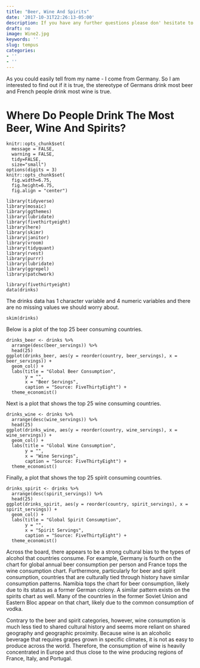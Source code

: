 ```yaml
---
title: "Beer, Wine And Spirits"
date: '2017-10-31T22:26:13-05:00'
description: If you have any further questions please don' hesitate to get in touch.
draft: no
image: Wine2.jpg
keywords: ''
slug: tempus
categories:
- ''
- ''
---
```


As you could easily tell from my name - I come from Germany. So I am interested to find out if it is true, the stereotype of Germans drink most beer and French people drink most wine is true.

# Where Do People Drink The Most Beer, Wine And Spirits?

```{r, setup, echo=FALSE}
knitr::opts_chunk$set(
  message = FALSE, 
  warning = FALSE, 
  tidy=FALSE,
  size="small")
options(digits = 3)
knitr::opts_chunk$set(
  fig.width=6.75, 
  fig.height=6.75,
  fig.align = "center")
```

```{r load-libraries, warning=FALSE, message=FALSE, echo=FALSE}
library(tidyverse)
library(mosaic)
library(ggthemes)
library(lubridate)
library(fivethirtyeight)
library(here)
library(skimr)
library(janitor)
library(vroom)
library(tidyquant)
library(rvest)
library(purrr)  
library(lubridate)
library(ggrepel)
library(patchwork)
```

```{r, load_alcohol_data}
library(fivethirtyeight)
data(drinks)
```
The drinks data has 1 character variable and 4 numeric variables and there are no missing values we should worry about.
```{r glimpse_skim_data}
skim(drinks)
```
Below is a plot of the top 25 beer consuming countries.
```{r beer_plot}
drinks_beer <- drinks %>% 
  arrange(desc(beer_servings)) %>% 
  head(25)
ggplot(drinks_beer, aes(y = reorder(country, beer_servings), x = beer_servings)) + 
  geom_col() + 
  labs(title = "Global Beer Consumption", 
       y = "",
       x = "Beer Servings",
       caption = "Source: FiveThirtyEight") +
  theme_economist()
```
Next is a plot that shows the top 25 wine consuming countries.
```{r wine_plot}
drinks_wine <- drinks %>% 
  arrange(desc(wine_servings)) %>% 
  head(25)
ggplot(drinks_wine, aes(y = reorder(country, wine_servings), x = wine_servings)) + 
  geom_col() + 
  labs(title = "Global Wine Consumption", 
       y = "",
       x = "Wine Servings",
       caption = "Source: FiveThirtyEight") +
  theme_economist()
```
Finally, a plot that shows the top 25 spirit consuming countries.
```{r spirit_plot}
drinks_spirit <- drinks %>% 
  arrange(desc(spirit_servings)) %>% 
  head(25)
ggplot(drinks_spirit, aes(y = reorder(country, spirit_servings), x = spirit_servings)) + 
  geom_col() + 
  labs(title = "Global Spirit Consumption", 
       y = "",
       x = "Spirit Servings",
       caption = "Source: FiveThirtyEight") +
  theme_economist()
```
Across the board, there appears to be a strong cultural bias to the types of alcohol that countries consume. For example, Germany is fourth on the chart for global annual beer consumption per person and France tops the wine consumption chart. Furthermore, particularly for beer and spirit consumption, countries that are culturally tied through history have similar consumption patterns. Namibia tops the chart for beer consumption, likely due to its status as a former German colony. A similar pattern exists on the spirits chart as well. Many of the countries in the former Soviet Union and Eastern Bloc appear on that chart, likely due to the common consumption of vodka. 

Contrary to the beer and spirit categories, however, wine consumption is much less tied to shared cultural history and seems more reliant on shared geography and geographic proximity. Because wine is an alcoholic beverage that requires grapes grown in specific climates, it is not as easy to produce across the world. Therefore, the consumption of wine is heavily concentrated in Europe and thus close to the wine producing regions of France, Italy, and Portugal. 